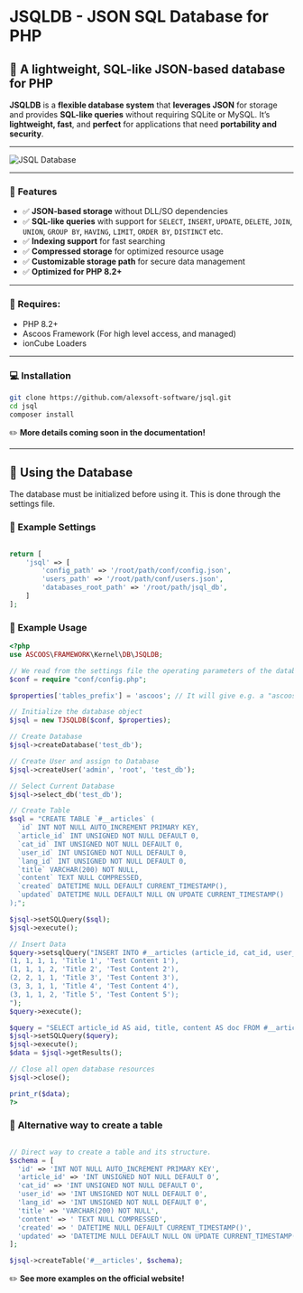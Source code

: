 # **JSQLDB - JSON SQL Database for PHP**

## 💬 **A lightweight, SQL-like JSON-based database for PHP**  

**JSQLDB** is a **flexible database system** that **leverages JSON** for storage and provides **SQL-like queries** without requiring SQLite or MySQL. It’s **lightweight, fast**, and **perfect** for applications that need **portability and security**.

---

![JSQL Database](https://s.ascoos.com/images/jsql/jsqldb.jpg)

---

### 🚀 **Features**
- ✅ **JSON-based storage** without DLL/SO dependencies  
- ✅ **SQL-like queries** with support for `SELECT`, `INSERT`, `UPDATE`, `DELETE`, `JOIN`, `UNION`, `GROUP BY`, `HAVING`, `LIMIT`, `ORDER BY`, `DISTINCT` etc.
- ✅ **Indexing support** for fast searching  
- ✅ **Compressed storage** for optimized resource usage  
- ✅ **Customizable storage path** for secure data management  
- ✅ **Optimized for PHP 8.2+**  

---

### 🧩 Requires:
- PHP 8.2+
- Ascoos Framework (For high level access, and managed)
- ionCube Loaders

---

### **💻 Installation**

```bash
git clone https://github.com/alexsoft-software/jsql.git
cd jsql
composer install
```

✏️ **More details coming soon in the documentation!**

---

## 📌 **Using the Database**

The database must be initialized before using it. This is done through the settings file.


### **📑 Example Settings**
```php

return [
    'jsql' => [
        'config_path' => '/root/path/conf/config.json', 
        'users_path' => '/root/path/conf/users.json',
        'databases_root_path' => '/root/path/jsql_db',      
    ]
];
```

### **📑 Example Usage**

```php
<?php
use ASCOOS\FRAMEWORK\Kernel\DB\JSQLDB;

// We read from the settings file the operating parameters of the database.
$conf = require "conf/config.php";

$properties['tables_prefix'] = 'ascoos'; // It will give e.g. a "ascoos_articles' table.

// Initialize the database object
$jsql = new TJSQLDB($conf, $properties);

// Create Database
$jsql->createDatabase('test_db');

// Create User and assign to Database
$jsql->createUser('admin', 'root', 'test_db');

// Select Current Database
$jsql->select_db('test_db');

// Create Table
$sql = "CREATE TABLE `#__articles` (
  `id` INT NOT NULL AUTO_INCREMENT PRIMARY KEY,
  `article_id` INT UNSIGNED NOT NULL DEFAULT 0,
  `cat_id` INT UNSIGNED NOT NULL DEFAULT 0,
  `user_id` INT UNSIGNED NOT NULL DEFAULT 0,
  `lang_id` INT UNSIGNED NOT NULL DEFAULT 0,
  `title` VARCHAR(200) NOT NULL,
  `content` TEXT NULL COMPRESSED,
  `created` DATETIME NULL DEFAULT CURRENT_TIMESTAMP(),
  `updated` DATETIME NULL DEFAULT NULL ON UPDATE CURRENT_TIMESTAMP()
);";

$jsql->setSQLQuery($sql);
$jsql->execute();

// Insert Data
$query->setsqlQuery("INSERT INTO #__articles (article_id, cat_id, user_id, lang_id, title, content) VALUES 
(1, 1, 1, 1, 'Title 1', 'Test Content 1'),
(1, 1, 1, 2, 'Title 2', 'Test Content 2'),
(2, 2, 1, 1, 'Title 3', 'Test Content 3'),
(3, 3, 1, 1, 'Title 4', 'Test Content 4'),
(3, 1, 1, 2, 'Title 5', 'Test Content 5');
");
$query->execute();

$query = "SELECT article_id AS aid, title, content AS doc FROM #__articles WHERE user_id = ".$my->id." AND lang_id = 1 ORDER BY created DESC LIMIT 10";
$jsql->setSQLQuery($query);
$jsql->execute();
$data = $jsql->getResults();

// Close all open database resources
$jsql->close();

print_r($data);
?>
```

### 📑 **Alternative way to create a table**

```php

// Direct way to create a table and its structure.
$schema = [
  'id' => 'INT NOT NULL AUTO_INCREMENT PRIMARY KEY',
  'article_id' => 'INT UNSIGNED NOT NULL DEFAULT 0',
  'cat_id' => 'INT UNSIGNED NOT NULL DEFAULT 0',
  'user_id' => 'INT UNSIGNED NOT NULL DEFAULT 0',
  'lang_id' => 'INT UNSIGNED NOT NULL DEFAULT 0',
  'title' => 'VARCHAR(200) NOT NULL',
  'content' => ' TEXT NULL COMPRESSED',
  'created' => ' DATETIME NULL DEFAULT CURRENT_TIMESTAMP()',
  'updated' => 'DATETIME NULL DEFAULT NULL ON UPDATE CURRENT_TIMESTAMP()'
];

$jsql->createTable('#__articles', $schema);

```

✏️ **See more examples on the official website!**  



